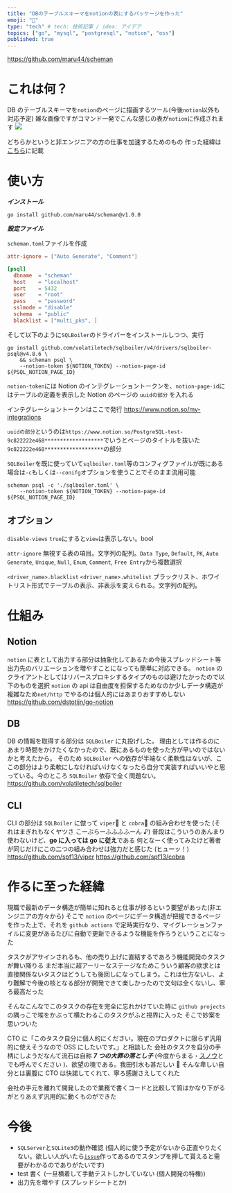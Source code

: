 ```yaml
---
title: "DBのテーブルスキーマをnotionの表にするパッケージを作った"
emoji: "🦣"
type: "tech" # tech: 技術記事 / idea: アイデア
topics: ["go", "mysql", "postgresql", "notion", "oss"]
published: true
---
```


https://github.com/maru44/scheman

# これは何？

DB のテーブルスキーマを`notion`のページに描画するツール(今後`notion`以外も対応予定)
雑な画像ですがコマンド一発でこんな感じの表が`notion`に作成されます
![](https://user-images.githubusercontent.com/46714011/155822065-f0f9f785-b2b1-4abd-b98b-052496dff169.png)

どちらかというと非エンジニアの方の仕事を加速するためのもの
作った経緯は[こちら](#作るに至った経緯)に記載

# 使い方

**_インストール_**

```
go install github.com/maru44/scheman@v1.0.0
```

**_設定ファイル_**

`scheman.toml`ファイルを作成

```toml:scheman.toml
attr-ignore = ["Auto Generate", "Comment"]

[psql]
  dbname  = "scheman"
  host    = "localhost"
  port    = 5432
  user    = "root"
  pass    = "password"
  sslmode = "disable"
  schema  = "public"
  blacklist = ["multi_pks", ]

```

そして以下のように`SQLBoiler`のドライバーをインストールしつつ、実行

```shell:例
go install github.com/volatiletech/sqlboiler/v4/drivers/sqlboiler-psql@v4.8.6 \
    && scheman psql \
    --notion-token ${NOTION_TOKEN} --notion-page-id ${PSQL_NOTION_PAGE_ID}
```

`notion-token`には Notion のインテグレーショントークンを、`notion-page-id`にはテーブルの定義を表示した Notion のページの `uuidの部分` を入れる

インテグレーショントークンはここで発行
https://www.notion.so/my-integrations

`uuidの部分`というのは`https://www.notion.so/PostgreSQL-test-9c822222e468*******************`でいうとページのタイトルを抜いた`9c822222e468*******************`の部分

`SQLBoiler`を既に使っていて`sqlboiler.toml`等のコンフィグファイルが既にある場合は`-c`もしくは`--conifg`オプションを使うことでそのまま流用可能

```shell:例 (sqlboiler.toml)
scheman psql -c './sqlboiler.toml' \
    --notion-token ${NOTION_TOKEN} --notion-page-id ${PSQL_NOTION_PAGE_ID}
```

## オプション

`disable-views`
`true`にすると`view`は表示しない。bool

`attr-ignore`
無視する表の項目。文字列の配列。`Data Type`, `Default`, `PK`, `Auto Generate`, `Unique`, `Null`, `Enum`, `Comment`, `Free Entry`から複数選択

`<driver_name>.blacklist`
`<driver_name>.whitelist`
ブラックリスト、ホワイトリスト形式でテーブルの表示、非表示を変えられる。文字列の配列。

# 仕組み

## Notion

`notion` に表として出力する部分は抽象化してあるため今後スプレッドシート等出力先のバリエーションを増やすことになっても簡単に対応できる。
`notion` のクライアントとしてはリバースプロキシするタイプのものは避けたかったので以下のものを選択
`notion` の api は自由度を担保するためなのか少しデータ構造が複雑なため`net/http` でやるのは個人的にはあまりおすすめしない
https://github.com/dstotijn/go-notion

## DB

DB の情報を取得する部分は `SQLBoiler` に丸投げした。
理由としては作るのにあまり時間をかけたくなかったので、既にあるものを使った方が早いのではないかと考えたから。
そのため `SQLBoiler` への依存が半端なく柔軟性はないが、ここの部分はより柔軟にしなければいけなくなったら自分で実装すればいいやと思っている。今のところ `SQLBoiler` 依存で全く問題ない。
https://github.com/volatiletech/sqlboiler

## CLI

CLI の部分は `SQLBoiler` に倣って `viper`🐍 と `cobra`🐍 の組み合わせを使った (それはまぎれもなくヤツさ こーぶらーふふふふーん ♪)
普段はこういうのあんまり使わないけど、**go に入っては go に従え**である
何となーく使ってみたけど著者が同じだけにこの二つの組み合わせは強力だと感じた (ヒューッ！)
https://github.com/spf13/viper
https://github.com/spf13/cobra

# 作るに至った経緯

現職で最新のデータ構造が簡単に知れると仕事が捗るという要望があった(非エンジニアの方々から)
そこで `notion` のページにデータ構造が把握できるページを作った上で、それを `github actions` で定時実行なり、マイグレーションファイルに変更があるたびに自動で更新できるような機能を作ろうということになった

タスクがアサインされるも、他の売り上げに直結するであろう機能開発のタスクが舞い降りる
まだ本当に超アーリーなステージなためこういう顧客の欲求とは直接関係ないタスクはどうしても後回しになってしまう。これは仕方ないし、より難解で今後の核となる部分が開発できて楽しかったので文句は全くないし、寧ろ最高だった

そんなこんなでこのタスクの存在を完全に忘れかけていた時に `github projects` の隅っこで埃をかぶって横たわるこのタスクがふと視界に入った
そこで妙案を思いついた

CTO に「このタスク自分に個人的にください。現在のプロダクトに限らず汎用的に使えそうなので OSS にしたいです。」と相談した
会社のタスクを自分の手柄にしようだなんて流石は自称 **_7 つの大罪の落とし子_** (今度からまる・[スノウ](https://gameofthrones.fandom.com/wiki/Bastardy?file=Bastard_names_by_region.PNG)とでも呼んでください )、欲望の塊である。我田引水も甚だしい 🌾
そんな卑しい自分とは裏腹に CTO は快諾してくれて、寧ろ感謝さえしてくれた

会社の手元を離れて開発したので業務で書くコードと比較して質はかなり下がるがとりあえず汎用的に動くものができた

# 今後

- `SQLServer`と`SQLite3`の動作確認 (個人的に使う予定がないから正直やりたくない。欲しい人がいたら[`issue`](https://github.com/maru44/scheman/issues)作ってあるのでスタンプを押して貰えると需要がわかるのでありがたいです)
- test 書く (一旦横着して手動テストしかしていない (個人開発の特権))
- 出力先を増やす (スプレッドシートとか)
